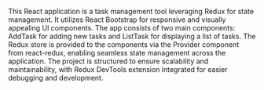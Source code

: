 This React application is a task management tool leveraging Redux for state management. It utilizes React Bootstrap for responsive and visually appealing UI components. The app consists of two main components: AddTask for adding new tasks and ListTask for displaying a list of tasks. The Redux store is provided to the components via the Provider component from react-redux, enabling seamless state management across the application. The project is structured to ensure scalability and maintainability, with Redux DevTools extension integrated for easier debugging and development.




